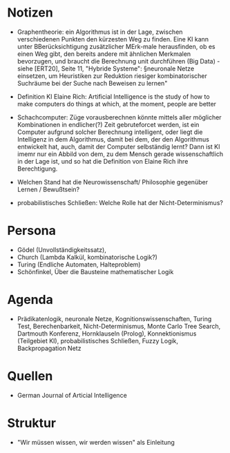 # Notizen

- Graphentheorie: ein Algorithmus ist in der Lage, zwischen verschiedenen Punkten den kürzesten Weg zu finden. Eine KI kann unter BBerücksichtigung zusätzlicher MErk-male herausfinden, ob es einen Weg gibt, den bereits andere mit ähnlichen Merkmalen bevorzugen, und braucht die Berechnung unit durchführen (Big Data) - siehe [ERT20], Seite 11, "Hybride Systeme": §neuronale Netze einsetzen, um Heuristiken zur Reduktion riesiger kombinatorischer Suchräume bei der Suche nach Beweisen zu lernen"

- Definition KI Elaine Rich: Artificial Intelligence is the study of how to make computers do things at which, at the moment, people are better

- Schachcomputer: Züge vorausberechnen könnte mittels aller möglicher Kombinationen in endlicher(?) Zeit gebruteforcet werden, ist ein Computer aufgrund solcher Berechnung intelligent, oder liegt die Intelligenz in dem Algorithmus, damit bei dem, der den Algorithmus entwickelt hat, auch, damit der Computer selbständig lernt? Dann ist KI imemr nur ein Abbild von dem, zu dem Mensch gerade wissenschaftlich in der Lage ist, und so hat die Definition von Elaine Rich ihre Berechtigung.

- Welchen Stand hat die Neurowissenschaft/ Philosophie gegenüber Lernen / Bewußtsein?

- probabilistisches Schließen: Welche Rolle hat der Nicht-Determinismus?

# Persona
- Gödel (Unvollständigkeitssatz), 
- Church (Lambda Kalkül, kombinatorische Logik?) 
- Turing (Endliche Automaten, Halteproblem)
- Schönfinkel, Über die Bausteine mathematischer Logik

# Agenda
- Prädikatenlogik, neuronale Netze, Kognitionswissenschaften, Turing Test, Berechenbarkeit, Nicht-Determinismus, Monte Carlo Tree Search, Dartmouth Konferenz, Hornklauseln (Prolog), Konnektionismus (Teilgebiet KI), probabilistisches Schließen, Fuzzy Logik, Backpropagation Netz

# Quellen 
- German Journal of Articial Intelligence

# Struktur
- "Wir müssen wissen, wir werden wissen" als Einleitung
